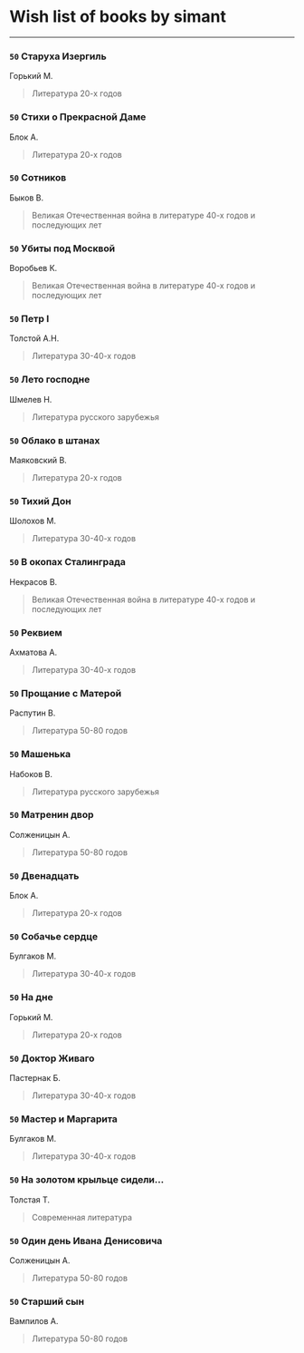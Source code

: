 # Wish list of books by simant
---

### `50` Старуха Изергиль
Горький М.
> Литература 20-х годов

### `50` Стихи о Прекрасной Даме
Блок А.
> Литература 20-х годов

### `50` Сотников
Быков В.
> Великая Отечественная война в литературе 40-х годов и последующих лет

### `50` Убиты под Москвой
Воробьев К.
> Великая Отечественная война в литературе 40-х годов и последующих лет

### `50` Петр I
Толстой А.Н.
> Литература 30-40-х годов

### `50` Лето господне
Шмелев Н.
> Литература русского зарубежья

### `50` Облако в штанах
Маяковский В.
> Литература 20-х годов

### `50` Тихий Дон
Шолохов М.
> Литература 30-40-х годов

### `50` В окопах Сталинграда
Некрасов В.
> Великая Отечественная война в литературе 40-х годов и последующих лет

### `50` Реквием
Ахматова А.
> Литература 30-40-х годов

### `50` Прощание с Матерой
Распутин В.
> Литература 50-80 годов

### `50` Машенька
Набоков В.
> Литература русского зарубежья

### `50` Матренин двор
Солженицын А.
> Литература 50-80 годов

### `50` Двенадцать
Блок А.
> Литература 20-х годов

### `50` Собачье сердце
Булгаков М.
> Литература 30-40-х годов

### `50` На дне
Горький М.
> Литература 20-х годов

### `50` Доктор Живаго
Пастернак Б.
> Литература 30-40-х годов

### `50` Мастер и Маргарита
Булгаков М.
> Литература 30-40-х годов

### `50` На золотом крыльце сидели...
Толстая Т.
> Современная литература

### `50` Один день Ивана Денисовича
Солженицын А.
> Литература 50-80 годов

### `50` Старший сын
Вампилов А.
> Литература 50-80 годов

